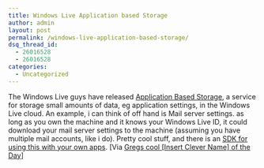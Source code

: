 ```yaml
---
title: Windows Live Application based Storage
author: admin
layout: post
permalink: /windows-live-application-based-storage/
dsq_thread_id:
  - 26016528
  - 26016528
categories:
  - Uncategorized
---
```

The Windows Live guys have released [Application Based Storage][1], a service for storage small amounts of data, eg application settings, in the Windows Live cloud. An example, i can think of off hand is Mail server settings. as long as you own the machine and it knows your Windows Live ID, it could download your mail server settings to the machine (assuming you have multiple mail accounts, like i do). Pretty cool stuff, and there is an [SDK for using this with your own apps][2]. [Via [Gregs cool [Insert Clever Name] of the Day][3]]

 [1]: http://dev.live.com/appdata/default.aspx
 [2]: http://msdn2.microsoft.com/en-us/library/cc305108.aspx
 [3]: http://coolthingoftheday.blogspot.com/2008/04/windows-live-application-based-storage.html